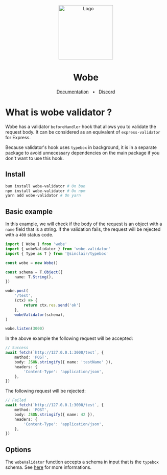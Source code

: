 <p align="center">
  <a href="https://wobe.dev"><img src="https://www.wobe.dev/logo.png" alt="Logo" height=170></a>
</p>
<h1 align="center">Wobe</h1>

<div align="center">
  <a href="https://wobe.dev" target="_blank">Documentation</a>
  <span>&nbsp;&nbsp;•&nbsp;&nbsp;</span>
  <a href="https://discord.gg/GVuyYXNvGg">Discord</a>
</div>

# What is wobe validator ?

Wobe has a validator `beforeHandler` hook that allows you to validate the request body. It can be considered as an equivalent of `express-validator` for Express.

Because validator's hook uses `typebox` in background, it is in a separate package to avoid unnecessary dependencies on the main package if you don't want to use this hook.

## Install

```sh
bun install wobe-validator # On bun
npm install wobe-validator # On npm
yarn add wobe-validator # On yarn
```

## Basic example

In this example, we will check if the body of the request is an object with a `name` field that is a string. If the validation fails, the request will be rejected with a `400` status code.

```ts
import { Wobe } from 'wobe'
import { wobeValidator } from 'wobe-validator'
import { Type as T } from '@sinclair/typebox'

const wobe = new Wobe()

const schema = T.Object({
	name: T.String(),
})

wobe.post(
	'/test',
	(ctx) => {
		return ctx.res.send('ok')
	},
	wobeValidator(schema),
)

wobe.listen(3000)
```

In the above example the following request will be accepted:

```ts
// Success
await fetch(`http://127.0.0.1:3000/test`, {
	method: 'POST',
	body: JSON.stringify({ name: 'testName' }),
	headers: {
		'Content-Type': 'application/json',
	},
})
```

The following request will be rejected:

```ts
// Failed
await fetch(`http://127.0.0.1:3000/test`, {
	method: 'POST',
	body: JSON.stringify({ name: 42 }),
	headers: {
		'Content-Type': 'application/json',
	},
})
```

## Options

The `wobeValidator` function accepts a schema in input that is the `typebox` schema. See [here](https://github.com/sinclairzx81/typebox) for more informations.
